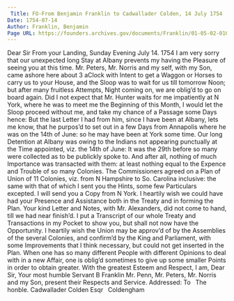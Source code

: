 ```yaml
---
 Title: FO-From Benjamin Franklin to Cadwallader Colden, 14 July 1754
Date: 1754-07-14
Author: Franklin, Benjamin
Page URL: https://founders.archives.gov/documents/Franklin/01-05-02-0105
---
```


Dear Sir
From your Landing, Sunday Evening July 14. 1754
I am very sorry that our unexpected long Stay at Albany prevents my having the Pleasure of seeing you at this time. Mr. Peters, Mr. Norris and my self, with my Son, came ashore here about 3 aClock with Intent to get a Waggon or Horses to carry us to your House, and the Sloop was to wait for us till tomorrow Noon; but after many fruitless Attempts, Night coming on, we are oblig’d to go on board again. Did I not expect that Mr. Hunter waits for me impatiently at N York, where he was to meet me the Beginning of this Month, I would let the Sloop proceed without me, and take my chance of a Passage some Days hence: But the last Letter I had from him, since I have been at Albany, lets me know, that he purpos’d to set out in a few Days from Annapolis where he was on the 14th of June: so he may have been at York some time.
Our long Detention at Albany was owing to the Indians not appearing punctually at the Time appointed, viz. the 14th of June: It was the 29th before so many were collected as to be publickly spoke to. And after all, nothing of much Importance was transacted with them: at least nothing equal to the Expence and Trouble of so many Colonies. The Commissioners agreed on a Plan of Union of 11 Colonies, viz. from N Hampshire to So. Carolina inclusive: the same with that of which I sent you the Hints, some few Particulars excepted. I will send you a Copy from N York. I heartily wish we could have had your Presence and Assistance both in the Treaty and in forming the Plan. Your kind Letter and Notes, with Mr. Alexanders, did not come to hand, till we had near finish’d. I put a Transcript of our whole Treaty and Transactions in my Pocket to show you, but shall not now have the Opportunity. I heartily wish the Union may be approv’d of by the Assemblies of the several Colonies, and confirm’d by the King and Parliament, with some Improvements that I think necessary, but could not get inserted in the Plan. When one has so many different People with different Opinions to deal with in a new Affair, one is oblig’d sometimes to give up some smaller Points in order to obtain greater.
With the greatest Esteem and Respect, I am, Dear Sir, Your most humble Servant
B Franklin
Mr. Penn, Mr. Peters, Mr. Norris and my Son, present their Respects and Service.
 Addressed: To  The honble. Cadwallader Colden Esqr  Coldengham

